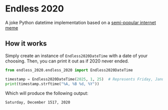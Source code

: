 # Endless 2020

A joke Python datetime implementation based on a [semi-popular internet meme](https://youtube.com/shorts/cJt1v4JReMQ)

## How it works

Simply create an instance of `Endless2020DateTime` with a date of your choosing.
Then, you can print it out as if 2020 never ended.

```python
from endless_2020.endless_2020 import Endless2020DateTime

timestamp = Endless2020DateTime(2025, 1, 25)  # Represents Friday, January 25, 2025
print(timestamp.strftime("%A, %B %d, %Y"))
```

Which will produce the following output:

```bash
Saturday, December 1517, 2020
```
